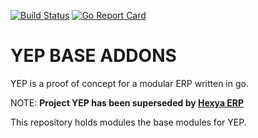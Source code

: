 [![Build Status](https://travis-ci.org/npiganeau/yep-base.svg?branch=master)](https://travis-ci.org/npiganeau/yep-base)
[![Go Report Card](https://goreportcard.com/badge/npiganeau/yep-base)](https://goreportcard.com/report/npiganeau/yep-base)

YEP BASE ADDONS
===============
YEP is a proof of concept for a modular ERP written in go.

NOTE: **Project YEP has been superseded by [Hexya ERP](https://github.com/hexya-erp)**

This repository holds modules the base modules for YEP.
